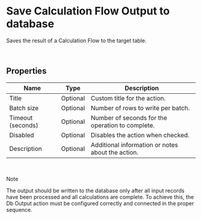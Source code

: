 # Save Calculation Flow Output to database

Saves the result of a Calculation Flow to the target table.

<br/>

## Properties

| Name              | Type      | Description                                                |
|-------------------|-----------|------------------------------------------------------------|
| Title             | Optional  | Custom title for the action.                               |
| Batch size        | Optional  | Number of rows to write per batch.                         |
| Timeout (seconds) | Optional  | Number of seconds for the operation to complete.           |
| Disabled          | Optional  | Disables the action when checked.                          |
| Description       | Optional  | Additional information or notes about the action.          |

<br/>

>[!NOTE]
>The output should be written to the database only after all input records have been processed and all calculations are complete. To achieve this, the Db Output action must be configured correctly and connected in the proper sequence.


